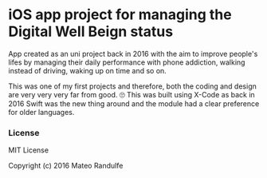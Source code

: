 # iOS app project for managing the Digital Well Beign status

App created as an uni project back in 2016 with the aim to improve people's lifes by managing their daily performance with phone addiction, walking instead of driving, waking up on time and so on. 

This was one of my first projects and therefore, both the coding and design are very very very far from good. 🙄
This was built using X-Code as back in 2016 Swift was the new thing around and the module had a clear preference for older languages.

### License 

MIT License

Copyright (c) 2016 Mateo Randulfe
